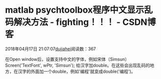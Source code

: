 # matlab psychtoolbox程序中文显示乱码解决方法 - fighting！！！ - CSDN博客
2018年04月17日 21:07:07[dujiahei](https://me.csdn.net/dujiahei)阅读数：367

在Open window后，设置支持中文的字体，例如宋体（Simsun）Screen('TextFont', wPtr, 'Simsun'); 给汉字加double。在这些会出现乱码的地方，在汉字的外面加一个double，例如'编程'就变成double('编程')。
